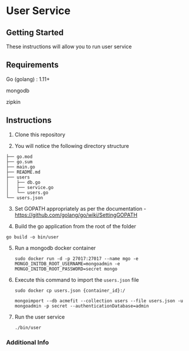 # User Service

## Getting Started

These instructions will allow you to run user service

## Requirements

Go (golang) : 1.11+

mongodb 

zipkin

## Instructions

1. Clone this repository 


2. You will notice the following directory structure

``` 
├── go.mod
├── go.sum
├── main.go
├── README.md
├── users
│   ├── db.go
│   ├── service.go
│   └── users.go
└── users.json
```

3. Set GOPATH appropriately as per the documentation - https://github.com/golang/go/wiki/SettingGOPATH

4. Build the go application from the root of the folder

``` go build -o bin/user ```

5. Run a mongodb docker container 

   ```sudo docker run -d -p 27017:27017 --name mgo -e MONGO_INITDB_ROOT_USERNAME=mongoadmin -e MONGO_INITDB_ROOT_PASSWORD=secret mongo```


6. Execute this command to import the ```users.json``` file 

   ```sudo docker cp users.json {container_id}:/```
    
   ```mongoimport --db acmefit --collection users --file users.json -u mongoadmin -p secret --authenticationDatabase=admin```

7. Run the user service 
  
   ```./bin/user```

### Additional Info
